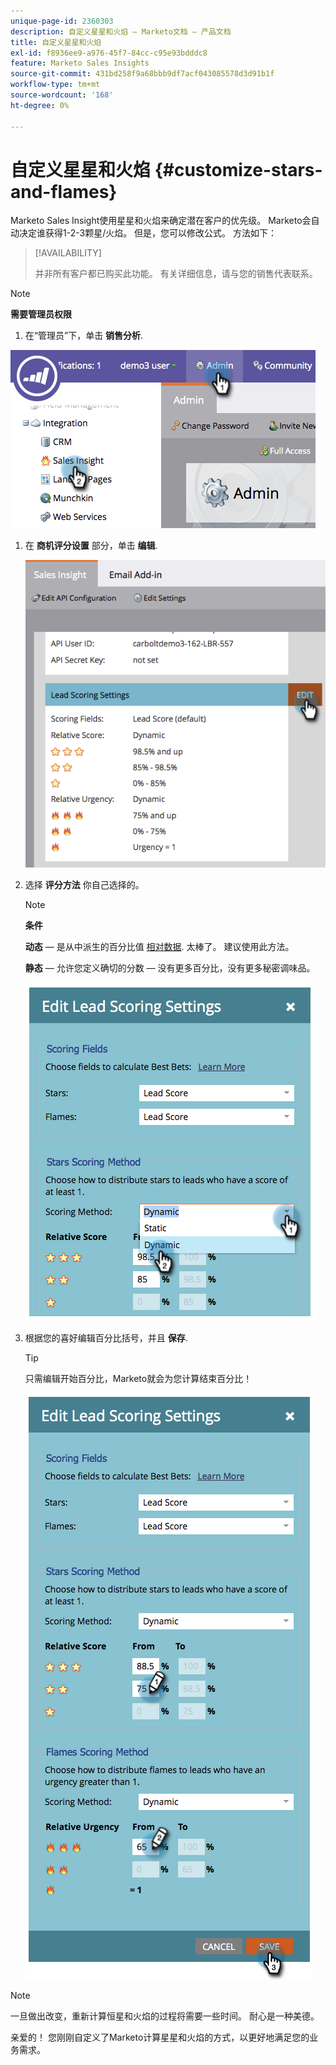 ```yaml
---
unique-page-id: 2360303
description: 自定义星星和火焰 — Marketo文档 — 产品文档
title: 自定义星星和火焰
exl-id: f8936ee9-a976-45f7-84cc-c95e93bdddc8
feature: Marketo Sales Insights
source-git-commit: 431bd258f9a68bbb9df7acf043085578d3d91b1f
workflow-type: tm+mt
source-wordcount: '168'
ht-degree: 0%

---
```


# 自定义星星和火焰 {#customize-stars-and-flames}

Marketo Sales Insight使用星星和火焰来确定潜在客户的优先级。 Marketo会自动决定谁获得1-2-3颗星/火焰。 但是，您可以修改公式。 方法如下：

>[!AVAILABILITY]
>
>并非所有客户都已购买此功能。 有关详细信息，请与您的销售代表联系。

>[!NOTE]
>
>**需要管理员权限**

1. 在“管理员”下，单击 **销售分析**.

![](assets/image2014-9-16-13-3a38-3a6.png)

1. 在 **商机评分设置** 部分，单击 **编辑**.

   ![](assets/image2014-9-16-13-3a38-3a17.png)

1. 选择 **评分方法** 你自己选择的。

   >[!NOTE]
   >
   >**条件**
   >
   >**动态**  — 是从中派生的百分比值 [相对数据](/help/marketo/product-docs/marketo-sales-insight/msi-for-salesforce/features/stars-and-flames/priority-urgency-relative-score-and-best-bets.md). 太棒了。 建议使用此方法。
   >
   >**静态**  — 允许您定义确切的分数 — 没有更多百分比，没有更多秘密调味品。

   ![](assets/image2014-9-16-13-3a38-3a31.png)

1. 根据您的喜好编辑百分比括号，并且 **保存**.

   >[!TIP]
   >
   >只需编辑开始百分比，Marketo就会为您计算结束百分比！

   ![](assets/image2014-9-16-13-3a38-3a49.png)

>[!NOTE]
>
>一旦做出改变，重新计算恒星和火焰的过程将需要一些时间。 耐心是一种美德。

亲爱的！ 您刚刚自定义了Marketo计算星星和火焰的方式，以更好地满足您的业务需求。

